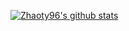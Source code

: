 [![Zhaoty96's github stats](https://github-readme-stats.vercel.app/api?username=Zhaoty96&show_icons=true&include_all_commits=true&hide_border=true)](https://github.com/Zhaoty96)


<!--
**Zhaoty96/Zhaoty96** is a ✨ _special_ ✨ repository because its `README.md` (this file) appears on your GitHub profile.

Here are some ideas to get you started:

- 🔭 I’m currently working on ...
- 🌱 I’m currently learning ...
- 👯 I’m looking to collaborate on ...
- 🤔 I’m looking for help with ...
- 💬 Ask me about ...
- 📫 How to reach me: ...
- 😄 Pronouns: ...
- ⚡ Fun fact: ...
-->
